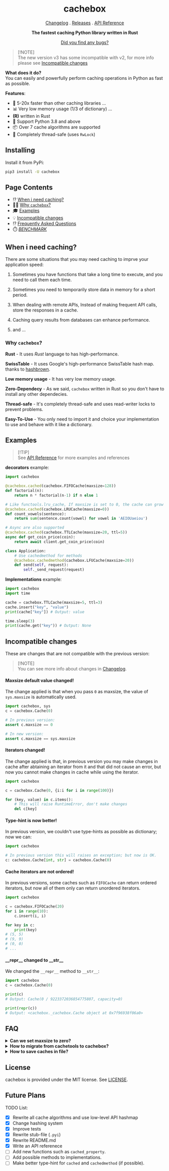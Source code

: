 <h1 align=center>
    cachebox
</h1>

<p align=center>
    <a href="CHANGELOG.md">Changelog</a> . <a href="https://github.com/awolverp/cachebox/releases">Releases</a>
    . <a href="APIReference.md">API Reference</a>
</p>

<p align=center>
    <b>The fastest caching Python library written in Rust</b>
</p>

<p align=center>
    <a href="https://github.com/awolverp/cachebox/issues/new">Did you find any bugs?</a>
</p>

> [!NOTE]\
> The new version v3 has some incompatible with v2, for more info please see [Incompatible changes](#incompatible-changes)

**What does it do?** \
You can easily and powerfully perform caching operations in Python as fast as possible.

**Features**:
- 🚀 5-20x faster than other caching libraries ...
- 📊 Very low memory usage (1/3 of dictionary) ...
- **(R)** written in Rust
- 🤝 Support Python 3.8 and above
- 📦 Over 7 cache algorithms are supported
- 🧶 Completely thread-safe (uses `RwLock`)

## Installing
Install it from PyPi:
```sh
pip3 install -U cachebox
```

## Page Contents
- ⁉️ [When i need caching?](#when-i-need-caching)
- 🤷‍♂️ [Why `cachebox`?](#why-cachebox)
- 🎓 [Examples](#examples)
- 💡 [Incompatible changes](#incompatible-changes)
- ⁉️ [Frequently Asked Questions](#faq)
- ⏱️ [*BENCHMARK*](https://github.com/awolverp/cachebox-benchmark)

## When i need caching?
There are some situations that you may need caching to imprve your application speed:

1. Sometimes you have functions that take a long time to execute, and you need to call them each time.

2. Sometimes you need to temporarily store data in memory for a short period.

3. When dealing with remote APIs, Instead of making frequent API calls, store the responses in a cache.

4. Caching query results from databases can enhance performance.

5. and ...

### Why `cachebox`?
**Rust** - It uses *Rust* language to has high-performance.

**SwissTable** - It uses Google's high-performance SwissTable hash map. thanks to [hashbrown](https://github.com/rust-lang/hashbrown).

**Low memory usage** - It has very low memory usage.

**Zero-Dependecy** - As we said, `cachebox` written in Rust so you don't have to install any other dependecies.

**Thread-safe** - It's completely thread-safe and uses read-writer locks to prevent problems.

**Easy-To-Use** - You only need to import it and choice your implementation to use and behave with it like a dictionary.

## Examples

> [!TIP]\
> See [API Reference](APIReference.md) for more examples and references

**decorators** example:
```python
import cachebox

@cachebox.cached(cachebox.FIFOCache(maxsize=128))
def factorial(n):
    return n * factorial(n-1) if n else 1

# Like functools.lru_cache, If maxsize is set to 0, the cache can grow without bound and limit.
@cachebox.cached(cachebox.LRUCache(maxsize=0))
def count_vowels(sentence):
    return sum(sentence.count(vowel) for vowel in 'AEIOUaeiou')

# Async are also supported
@cachebox.cached(cachebox.TTLCache(maxsize=20, ttl=5))
async def get_coin_price(coin):
    return await client.get_coin_price(coin)

class Application:
    # Use cachedmethod for methods
    @cachebox.cachedmethod(cachebox.LFUCache(maxsize=20))
    def send(self, request):
        self._send_request(request)
```

**Implementations** example:
```python
import cachebox
import time

cache = cachebox.TTLCache(maxsize=5, ttl=3)
cache.insert("key", "value")
print(cache["key"]) # Output: value

time.sleep(3)
print(cache.get("key")) # Output: None
```

## Incompatible changes
These are changes that are not compatible with the previous version:

> [!NOTE]\
> You can see more info about changes in [Changelog](CHANGELOG.md).

#### Maxsize default value changed!
The change applied is that when you pass `0` as maxsize, the value of `sys.maxsize` is automatically used.

```python
import cachebox, sys
c = cachebox.Cache(0)

# In previous version:
assert c.maxsize == 0

# In new version:
assert c.maxsize == sys.maxsize
```

#### Iterators changed!
The change applied is that, in previous version you may make changes in cache after abtaining an iterator
from it and that did not cause an error, but now you cannot make changes in cache while using the iterator.

```python
import cachebox

c = cachebox.Cache(0, {i:i for i in range(100)})

for (key, value) in c.items():
    # This will raise RuntimeError, don't make changes
    del c[key]
```

#### Type-hint is now better!
In previous version, we couldn't use type-hints as possible as dictionary; now we can:

```python
import cachebox

# In previous version this will raises an exception; but now is OK.
c: cachebox.Cache[int, str] = cachebox.Cache(0)
```

#### Cache iterators are not ordered!
In previous versions, some caches such as `FIFOCache` can return ordered iterators, but now all of them
only can return unordered iterators.

```python
import cachebox

c = cachebox.FIFOCache(20)
for i in range(10):
    c.insert(i, i)

for key in c:
    print(key)
# (5, 5)
# (9, 9)
# (0, 0)
# ...
```

#### \_\_repr\_\_ changed to \_\_str\_\_
We changed the `__repr__` method to `__str__`:
```python
import cachebox
c = cachebox.Cache(0)

print(c)
# Output: Cache(0 / 9223372036854775807, capacity=0)

print(repr(c))
# Output: <cachebox._cachebox.Cache object at 0x7f96938f06a0>
```

## FAQ

<details>
    <summary><b>Can we set maxsize to zero?</b></summary>

Yes, if you pass zero to maxsize, means there's no limit for items.
</details>

<details>
    <summary><b>How to migrate from cachetools to cachebox?</b></summary>

*cachebox* syntax is very similar to *cachetools*.
Just change these:
```python
# If you pass infinity to a cache implementation, change it to zero.
cachetools.Cache(math.inf) -> cachebox.Cache(0)
# If you use `isinstance` for cachetools classes, change those.
isinstance(cache, cachetools.Cache) -> isinstance(cache, cachebox.BaseCacheImpl)
```
</details>

<details>
    <summary><b>How to save caches in file?</b></summary>

there's no file-based implementation, but you can use `pickle` for saving caches in files. For example:
```python
import cachebox, pickle
c = cachebox.LRUCache(100, {i:i for i in range(78)})

with open("file", "wb") as fd:
    pickle.dump(c, fd)

with open("file", "rb") as fd:
    loaded = pickle.load(fd)

assert c == loaded
assert c.capacity() == loaded.capacity()
```

> [!NOTE]
> Added in version 3.1.0
</details>

## License
cachebox is provided under the MIT license. See [LICENSE](LICENSE).

## Future Plans
TODO List:
- [x] Rewrite all cache algorithms and use low-level API hashmap
- [x] Change hashing system
- [x] Improve tests
- [x] Rewrite stub-file (`.pyi`)
- [x] Rewrite README.md
- [x] Write an API referenece
- [ ] Add new functions such as `cached_property`.
- [ ] Add possible methods to implementations.
- [ ] Make better type-hint for `cached` and `cachedmethod` (if possible).
